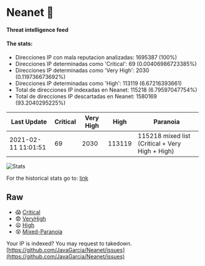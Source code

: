# Neanet :hocho:
#### Threat intelligence feed
#### The stats:

- Direcciones IP con mala reputacion analizadas: 1695387 (100%)
- Direcciones IP determinadas como 'Critical':  69 (0.00406986723385%)
- Direcciones IP determinadas como 'Very High':  2030 (0.119736673692%)
- Direcciones IP determinadas como 'High':  113119 (6.67216393661)
- Total de direcciones IP indexadas en Neanet:  115218 (6.79597047754%)
- Total de direcciones IP descartadas en Neanet:  1580169 (93.2040295225%)

| Last Update | Critical | Very High | High | Paranoia |
| --- | --- | --- | --- | --- |
| 2021-02-11 11:01:51 | 69 | 2030 | 113119 | 115218 mixed list (Critical + Very High + High)|

![Stats](https://docs.google.com/spreadsheets/d/e/2PACX-1vSnaNMIXVabIpDJjufMlzH7poXnshF3mgd8Is1g9ytUEzVsP5my4Trn8f-xkoLLQ38xpL3HtmUexLo6/pubchart?oid=501124687&format=image)

For the historical stats go to: [link](/stats.csv)
## Raw
- :scream: [Critical](https://raw.githubusercontent.com/JavaGarcia/Neanet/master/blacklists/neanet_critical.txt)
- :fearful: [VeryHigh](https://raw.githubusercontent.com/JavaGarcia/Neanet/master/blacklists/neanet_veryHigh.txtt)
- :frowning: [High](https://raw.githubusercontent.com/JavaGarcia/Neanet/master/blacklists/neanet_high.txt)
- :dizzy_face: [Mixed-Paranoia](https://raw.githubusercontent.com/JavaGarcia/Neanet/master/blacklists/neanet_all.txt)


Your IP is indexed? You may request to takedown. [https://github.com/JavaGarcia/Neanet/issues](https://github.com/JavaGarcia/Neanet/issues)

























































































































































































































































































































































































































































































































































































































































































































































































































































































































































































































































































































































































































































































































































































































































































































































































































































































































































































































































































































































































































































































































































































































































































































































































































































































































































































































































































































































































































































































































































































































































































































































































































































































































































































































































































































































































































































































































































































































































































































































































































































































































































































































































































